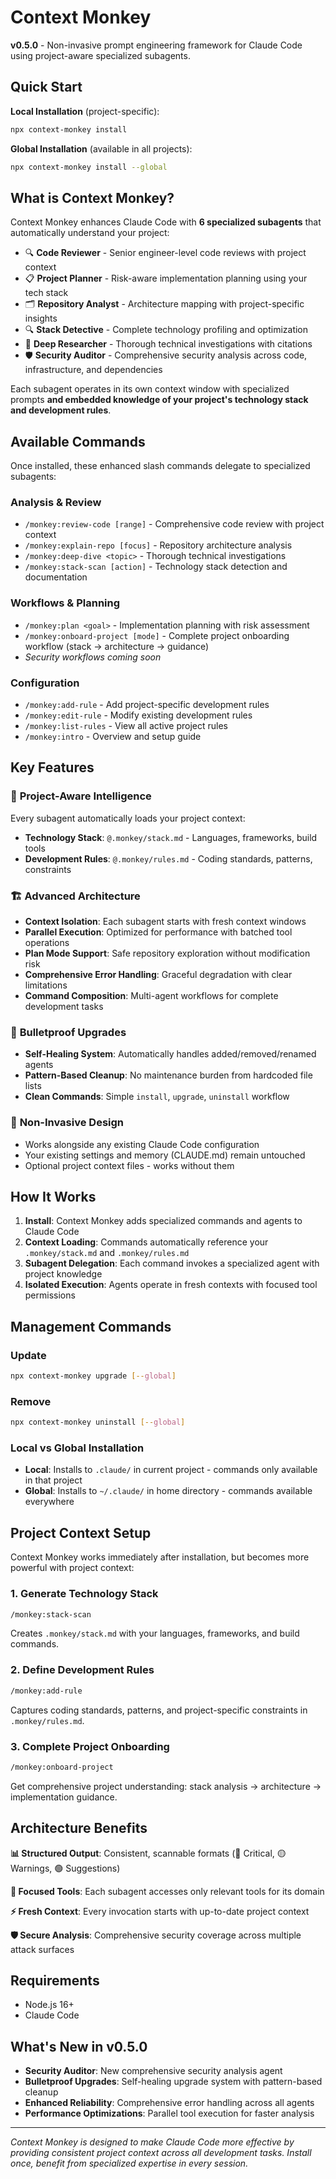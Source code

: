 # Context Monkey

**v0.5.0** - Non-invasive prompt engineering framework for Claude Code using project-aware specialized subagents.

## Quick Start

**Local Installation** (project-specific):
```bash
npx context-monkey install
```

**Global Installation** (available in all projects):
```bash
npx context-monkey install --global
```

## What is Context Monkey?

Context Monkey enhances Claude Code with **6 specialized subagents** that automatically understand your project:

- 🔍 **Code Reviewer** - Senior engineer-level code reviews with project context
- 📋 **Project Planner** - Risk-aware implementation planning using your tech stack  
- 🗂️ **Repository Analyst** - Architecture mapping with project-specific insights
- 🔍 **Stack Detective** - Complete technology profiling and optimization
- 🔬 **Deep Researcher** - Thorough technical investigations with citations
- 🛡️ **Security Auditor** - Comprehensive security analysis across code, infrastructure, and dependencies

Each subagent operates in its own context window with specialized prompts **and embedded knowledge of your project's technology stack and development rules**.

## Available Commands

Once installed, these enhanced slash commands delegate to specialized subagents:

### Analysis & Review
- `/monkey:review-code [range]` - Comprehensive code review with project context
- `/monkey:explain-repo [focus]` - Repository architecture analysis  
- `/monkey:deep-dive <topic>` - Thorough technical investigations
- `/monkey:stack-scan [action]` - Technology stack detection and documentation

### Workflows & Planning
- `/monkey:plan <goal>` - Implementation planning with risk assessment
- `/monkey:onboard-project [mode]` - Complete project onboarding workflow (stack → architecture → guidance)
- *Security workflows coming soon*

### Configuration
- `/monkey:add-rule` - Add project-specific development rules
- `/monkey:edit-rule` - Modify existing development rules  
- `/monkey:list-rules` - View all active project rules
- `/monkey:intro` - Overview and setup guide

## Key Features

### 🎯 **Project-Aware Intelligence**
Every subagent automatically loads your project context:
- **Technology Stack**: `@.monkey/stack.md` - Languages, frameworks, build tools
- **Development Rules**: `@.monkey/rules.md` - Coding standards, patterns, constraints

### 🏗️ **Advanced Architecture** 
- **Context Isolation**: Each subagent starts with fresh context windows
- **Parallel Execution**: Optimized for performance with batched tool operations
- **Plan Mode Support**: Safe repository exploration without modification risk
- **Comprehensive Error Handling**: Graceful degradation with clear limitations
- **Command Composition**: Multi-agent workflows for complete development tasks

### 🚀 **Bulletproof Upgrades**
- **Self-Healing System**: Automatically handles added/removed/renamed agents
- **Pattern-Based Cleanup**: No maintenance burden from hardcoded file lists
- **Clean Commands**: Simple `install`, `upgrade`, `uninstall` workflow

### 🔧 **Non-Invasive Design**
- Works alongside any existing Claude Code configuration
- Your existing settings and memory (CLAUDE.md) remain untouched  
- Optional project context files - works without them

## How It Works

1. **Install**: Context Monkey adds specialized commands and agents to Claude Code
2. **Context Loading**: Commands automatically reference your `.monkey/stack.md` and `.monkey/rules.md` 
3. **Subagent Delegation**: Each command invokes a specialized agent with project knowledge
4. **Isolated Execution**: Agents operate in fresh contexts with focused tool permissions

## Management Commands

### Update
```bash
npx context-monkey upgrade [--global]
```

### Remove  
```bash
npx context-monkey uninstall [--global]
```

### Local vs Global Installation

- **Local**: Installs to `.claude/` in current project - commands only available in that project
- **Global**: Installs to `~/.claude/` in home directory - commands available everywhere

## Project Context Setup

Context Monkey works immediately after installation, but becomes more powerful with project context:

### 1. Generate Technology Stack
```bash
/monkey:stack-scan
```
Creates `.monkey/stack.md` with your languages, frameworks, and build commands.

### 2. Define Development Rules
```bash
/monkey:add-rule
```
Captures coding standards, patterns, and project-specific constraints in `.monkey/rules.md`.

### 3. Complete Project Onboarding
```bash
/monkey:onboard-project
```
Get comprehensive project understanding: stack analysis → architecture → implementation guidance.

## Architecture Benefits

**📊 Structured Output**: Consistent, scannable formats (🔴 Critical, 🟡 Warnings, 🟢 Suggestions)

**🔧 Focused Tools**: Each subagent accesses only relevant tools for its domain

**⚡ Fresh Context**: Every invocation starts with up-to-date project context

**🛡️ Secure Analysis**: Comprehensive security coverage across multiple attack surfaces

## Requirements

- Node.js 16+
- Claude Code

## What's New in v0.5.0

- **Security Auditor**: New comprehensive security analysis agent
- **Bulletproof Upgrades**: Self-healing upgrade system with pattern-based cleanup
- **Enhanced Reliability**: Comprehensive error handling across all agents
- **Performance Optimizations**: Parallel tool execution for faster analysis

---

*Context Monkey is designed to make Claude Code more effective by providing consistent project context across all development tasks. Install once, benefit from specialized expertise in every session.*